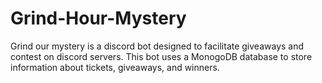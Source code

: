 # Grind-Hour-Mystery
Grind our mystery is a discord bot designed to facilitate giveaways and contest on discord servers. This bot uses a MonogoDB database to store information about tickets, giveaways, and winners.
